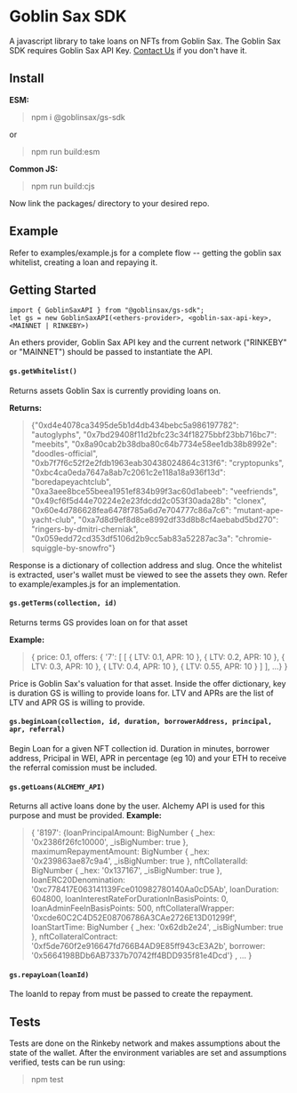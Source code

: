 
  # Goblin Sax SDK
A javascript library to take loans on NFTs from Goblin Sax. The Goblin Sax SDK requires Goblin Sax API Key. [Contact Us](https://discord.com/invite/GS6rvrvb9B) if you don't have it.

## Install

**ESM:**
> npm i @goblinsax/gs-sdk

or

> npm run build:esm

**Common JS:**
> npm run build:cjs

Now link the packages/ directory to your desired repo.

## Example
Refer to examples/example.js for a complete flow -- getting the goblin sax whitelist, creating a loan and repaying it.

## Getting Started
    import { GoblinSaxAPI } from "@goblinsax/gs-sdk";
    let gs = new GoblinSaxAPI(<ethers-provider>, <goblin-sax-api-key>, <MAINNET | RINKEBY>)

An ethers provider, Goblin Sax API key and the current network ("RINKEBY" or "MAINNET") should be passed to instantiate the API.

#### `gs.getWhitelist()`

Returns assets Goblin Sax is currently providing loans on.

**Returns:**

> {"0xd4e4078ca3495de5b1d4db434bebc5a986197782": "autoglyphs", "0x7bd29408f11d2bfc23c34f18275bbf23bb716bc7": "meebits", "0x8a90cab2b38dba80c64b7734e58ee1db38b8992e": "doodles-official", "0xb7f7f6c52f2e2fdb1963eab30438024864c313f6": "cryptopunks", "0xbc4ca0eda7647a8ab7c2061c2e118a18a936f13d": "boredapeyachtclub", "0xa3aee8bce55beea1951ef834b99f3ac60d1abeeb": "veefriends", "0x49cf6f5d44e70224e2e23fdcdd2c053f30ada28b": "clonex", "0x60e4d786628fea6478f785a6d7e704777c86a7c6": "mutant-ape-yacht-club", "0xa7d8d9ef8d8ce8992df33d8b8cf4aebabd5bd270": "ringers-by-dmitri-cherniak", "0x059edd72cd353df5106d2b9cc5ab83a52287ac3a": "chromie-squiggle-by-snowfro"}

Response is a dictionary of collection address and slug. Once the whitelist is extracted, user's wallet must be viewed to see the assets they own. Refer to example/examples.js for an implementation.
  
  

#### `gs.getTerms(collection, id)`

Returns terms GS provides loan on for that asset

**Example:**

> {   price: 0.1,   offers: {
>     '7': [ [
					  { LTV: 0.1, APR: 10 },
					  { LTV: 0.2, APR: 10 },
					  { LTV: 0.3, APR: 10 },
					  { LTV: 0.4, APR: 10 },
					  { LTV: 0.55, APR: 10 }
					] ],
>    ...} }

Price is Goblin Sax's valuation for that asset. Inside the offer dictionary, key is duration GS is willing to provide loans for. LTV and APRs are the list of LTV and APR GS is willing to provide. 

#### `gs.beginLoan(collection, id, duration, borrowerAddress, principal, apr, referral)`
Begin Loan for a given NFT collection id. Duration in minutes, borrower address, Pricipal in WEI, APR in percentage (eg 10) and your ETH to receive the referral comission must be included.


#### `gs.getLoans(ALCHEMY_API)`

Returns all active loans done by the user. Alchemy API is used for this purpose and must be provided.
**Example:**

> {   '8197':   {loanPrincipalAmount: BigNumber { _hex:
> '0x2386f26fc10000', _isBigNumber: true },
>     maximumRepaymentAmount: BigNumber { _hex: '0x239863ae87c9a4', _isBigNumber: true },
>     nftCollateralId: BigNumber { _hex: '0x137167', _isBigNumber: true },
>     loanERC20Denomination: '0xc778417E063141139Fce010982780140Aa0cD5Ab',
>     loanDuration: 604800,
>     loanInterestRateForDurationInBasisPoints: 0,
>     loanAdminFeeInBasisPoints: 500,
>     nftCollateralWrapper: '0xcde60C2C4D52E08706786A3CAe2726E13D01299f',
>     loanStartTime: BigNumber { _hex: '0x62db2e24', _isBigNumber: true },
>     nftCollateralContract: '0xf5de760f2e916647fd766B4AD9E85ff943cE3A2b',
>     borrower: '0x5664198BDb6AB7337b70742ff4BDD935f81e4Dcd'} ,
>     ...
>     }
#### `gs.repayLoan(loanId)`
 The loanId to repay from must be passed to create the repayment.

## Tests
Tests are done on the Rinkeby network and makes assumptions about the state of the wallet. After the environment variables are set and assumptions verified, tests can be run using:
> npm test
  
